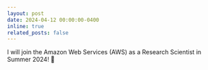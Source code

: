 ```yaml
---
layout: post
date: 2024-04-12 00:00:00-0400
inline: true
related_posts: false
---
```


I will join the Amazon Web Services (AWS) as a Research Scientist in Summer 2024! 🚢